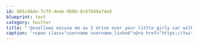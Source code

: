 ```yaml
---
id: 085c48de-7cf9-4ede-9b0b-8c67b09af4e8
blueprint: text
category: twitter
title: "'@ssollows excuse me as I drive over your little girly car with my Land Cruiser. (While eating cookies)"
caption: '<span class="username username_linked">@<a href="https://twitter.com/ssollows" title="Scott Sollows">ssollows</a></span> excuse me as I drive over your little girly car with my Land Cruiser. (While eating cookies)'
---
```

